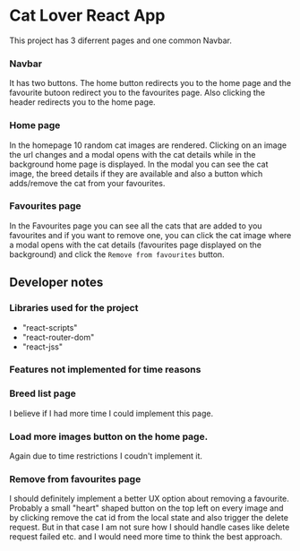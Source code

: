 # Cat Lover React App

This project has 3 diferrent pages and one common Navbar.

### Navbar

It has two buttons. The home button redirects you to the home page and the favourite butoon redirect you to the favourites page.
Also clicking the header redirects you to the home page.

### Home page

In the homepage 10 random cat images are rendered.
Clicking on an image the url changes and a modal opens with the cat details while in the background home page is displayed.
In the modal you can see the cat image, the breed details if they are available and also a button which adds/remove the cat from your favourites.

### Favourites page

In the Favourites page you can see all the cats that are added to you favourites and if you want to remove one, you can click the cat image where a modal opens with the cat details (favourites page displayed on the background) and click the `Remove from favourites` button.

## Developer notes

### Libraries used for the project

- "react-scripts"
- "react-router-dom"
- "react-jss"

### Features not implemented for time reasons

### Breed list page

I believe if I had more time I could implement this page.

### Load more images button on the home page.

Again due to time restrictions I coudn't implement it.

### Remove from favourites page

I should definitely implement a better UX option about removing a favourite. Probably a small "heart" shaped button on the top left on every image and by clicking remove the cat id from the local state and also trigger the delete request. But in that case I am not sure how I should handle cases like delete request failed etc. and I would need more time to think the best approach.
